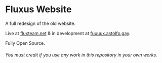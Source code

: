 # Fluxus Website
A full redesign of the old website.

Live at [fluxteam.net](https://fluxteam.net) & in development at [fuuuux.astolfo.gay](https://fuuuux.astolfo.gay/).

Fully Open Source.

###### *You must credit if you use any work in this repository in your own works.*
